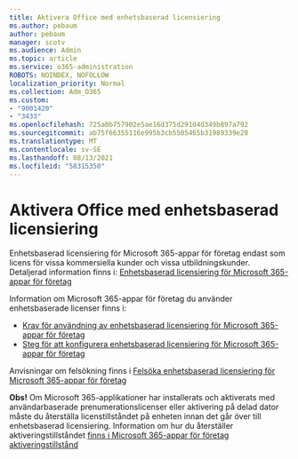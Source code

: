 ```yaml
---
title: Aktivera Office med enhetsbaserad licensiering
ms.author: pebaum
author: pebaum
manager: scotv
ms.audience: Admin
ms.topic: article
ms.service: o365-administration
ROBOTS: NOINDEX, NOFOLLOW
localization_priority: Normal
ms.collection: Adm_O365
ms.custom:
- "9001420"
- "3433"
ms.openlocfilehash: 725a0b757902e5ae16d375d291d4d349b897a792
ms.sourcegitcommit: ab75f66355116e995b3cb5505465b31989339e28
ms.translationtype: MT
ms.contentlocale: sv-SE
ms.lasthandoff: 08/13/2021
ms.locfileid: "58315350"
---
```

# <a name="activating-office-using-device-based-licensing"></a>Aktivera Office med enhetsbaserad licensiering

Enhetsbaserad licensiering för Microsoft 365-appar för företag endast som licens för vissa kommersiella kunder och vissa utbildningskunder. Detaljerad information finns i: [Enhetsbaserad licensiering för Microsoft 365-appar för företag](https://docs.microsoft.com/deployoffice/device-based-licensing)

Information om Microsoft 365-appar för företag du använder enhetsbaserade licenser finns i:

- [Krav för användning av enhetsbaserad licensiering för Microsoft 365-appar för företag](https://docs.microsoft.com/deployoffice/device-based-licensing#requirements-for-using-device-based-licensing-for-microsoft-365-apps-for-enterprise)
- [Steg för att konfigurera enhetsbaserad licensiering för Microsoft 365-appar för företag](https://docs.microsoft.com/deployoffice/device-based-licensing#steps-to-configure-device-based-licensing-for-microsoft-365-apps-for-enterprise)

Anvisningar om felsökning finns i [Felsöka enhetsbaserad licensiering för Microsoft 365-appar för företag](https://docs.microsoft.com/deployoffice/device-based-licensing#troubleshoot-device-based-licensing-for-microsoft-365-apps-for-enterprise)

**Obs!** Om Microsoft 365-applikationer har installerats och aktiverats med användarbaserade prenumerationslicenser eller aktivering på delad dator måste du återställa licenstillståndet på enheten innan det går över till enhetsbaserad licensiering. Information om hur du återställer aktiveringstillståndet [finns i Microsoft 365-appar för företag aktiveringstillstånd](https://docs.microsoft.com/office/troubleshoot/activation/reset-office-365-proplus-activation-state)
